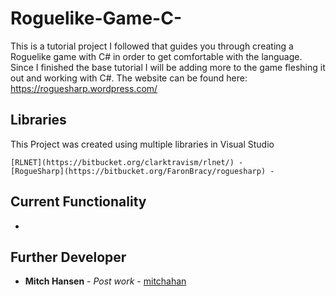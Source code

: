 # Roguelike-Game-C-
This is a tutorial project I followed that guides you through creating a Roguelike game with C# in order to get comfortable with the language. Since I finished the base tutorial I will be adding more to the game fleshing it out and working with C#. 
The website can be found here: https://roguesharp.wordpress.com/
    
## Libraries
This Project was created using multiple libraries in Visual Studio

```
[RLNET](https://bitbucket.org/clarktravism/rlnet/) - 
[RogueSharp](https://bitbucket.org/FaronBracy/roguesharp) - 
```
## Current Functionality
*
## Further Developer
* **Mitch Hansen** - *Post work* - [mitchahan](https://github.com/mitchahan)
